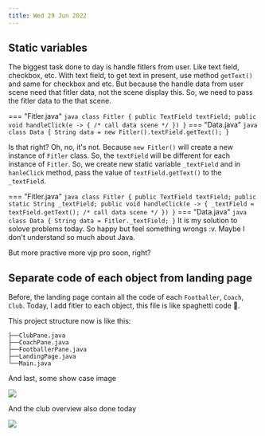 ```yaml
---
title: Wed 29 Jun 2022
---
```


## Static variables

The biggest task done to day is handle fitlers from user. Like text field, checkbox, etc.
With text field, to get text in present, use method `getText()` and same for checkbox and etc. But because the handle data from user scene need that fitler data, not the scene display this. So, we need to pass the fitler data to the that scene.

=== "Fitler.java"
    ``` java
    class Fitler {
        public TextField textField;
        public void handleClick(e -> {
            /*
            call data scene
            */
        })
    }
    ```
=== "Data.java"
    ``` java
    class Data {
        String data = new Fitler().textField.getText();
    }
    ```

Is that right? Oh, no, it's not. Because `new Fitler()` will create a new instance of `Fitler` class. So, the `textField` will be different for each instance of `Fitler`. So, we create new static variable `_textField` and in `hanleClick` method, pass the value of `textField.getText()` to the `_textField`.

=== "Fitler.java"
    ``` java
    class Fitler {
        public TextField textField;
        public static String _textField;
        public void handleClick(e -> {
            _textField = textField.getText();
            /*
            call data scene
            */
        })
    }
    ```
=== "Data.java"
    ``` java
    class Data {
        String data = Fitler._textField;
    }
    ```
It is my solution to solove problems today. So happy but feel something wrongs :v. Maybe I don't understand so much about Java.

But more practive more vjp pro soon, right?

## Separate code of each object from landing page

Before, the landing page contain all the code of each `Footballer`, `Coach`, `Club`. Today, I add fitler to each object,  this file is like spaghetti code 🍝.

This project structure now is like this:

```
├──ClubPane.java
├──CoachPane.java
├──FootballerPane.java
├──LandingPage.java
└──Main.java
```

And last, some show case image

![](https://imgur.com/QR4FJbX.png)

And the club overview also done today

![](https://i.imgur.com/ERu7Ms6.png)

